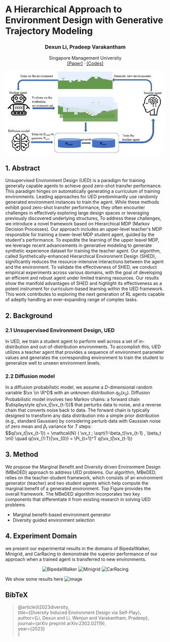 # A Hierarchical Approach to Environment Design with Generative Trajectory Modeling

<p align="center">
  <h3 align="center">Dexun Li, Pradeep Varakantham</h3>
  <p align="center">
    Singapore Management University
    <br>
    <a href="https://arxiv.org/pdf/2310.00301.pdf">[Paper]</a>
    ·
    <a href="https://github.com/LiHugh/SHED">[Codes]</a>
    
  </p>
</p>

![image](Figures/framework.PNG#pic_center)

## 1. Abstract
Unsupervised Environment Design (UED) is a paradigm for training generally capable agents to achieve good zero-shot transfer performance. This paradigm hinges on automatically generating a curriculum of training environments. Leading approaches for UED predominantly use randomly generated environment instances to train the agent. While these methods exhibit good zero-shot transfer performance, they often encounter challenges in effectively exploring large design spaces or leveraging previously discovered underlying structures, To address these challenges, we introduce a novel framework based on Hierarchical MDP (Markov Decision Processes). Our approach includes an upper-level teacher's MDP responsible for training a lower-level MDP student agent, guided by the student's performance. To expedite the learning of the upper leavel MDP, we leverage recent advancements in generative modeling to  generate  synthetic experience dataset for training the teacher agent. Our algorithm, called Synthetically-enhanced Hierarchical Environment Design (SHED), significantly reduces the resource-intensive interactions between the agent and the environment.
To validate the effectiveness of SHED, we conduct empirical experiments across various domains, with the goal of developing an efficient and robust agent under limited training resources. Our results show the manifold advantages of SHED and highlight its effectiveness as a potent instrument for curriculum-based learning within the UED framework. This work contributes to exploring the next generation of RL agents capable of adeptly handling an ever-expanding range of complex tasks.



## 2. Background
### 2.1 Unsupervised Environment Design, UED
In UED, we train a student agent to perform well across a set of in-distribution and out-of-distribution environments. To accomplish this, UED utilizes a teacher agent that provides a sequence of environment parameter values and generates the corresponding environment to train the student to generalize well to unseen environment levels.

### 2.2 Diffusion model
In a diffusion probabilistic model, we assume a $D$-dimensional random variable $\vx \in \R^D$ with an unknown distribution $q_0(x_0)$. Diffusion Probabilistic model involves two Markov chains: a forward chain $\displaystyle q(\vx_t|\vx_{t-1})$ that perturbs data to noise, and a reverse chain that converts noise back to data. The forward chain is typically designed to transform any data distribution into a simple prior distribution (e.g., standard Gaussian) by considering perturb data with Gaussian noise of zero mean and $\beta_t$ variance for $T$ steps:    
$$q(\vx_t|\vx_{t-1}) =  \mathcal{N} ( \vx_t ; \sqrt{1-\beta_t}\vx_{t-1} , \beta_t \mI) \quad q(\vx_{1:T}|\vx_{0}) = \Pi_{t=1}^T q(\vx_t|\vx_{t-1})


## 3. Method
We propose the Marginal Benefit and Diversity driven Environment Design (MBeDED) approach to address UED problems. Our algorithm, MBeDED, relies on the teacher-student framework, which consists of an environment generator (teacher) and two student agents which help compute the marginal benefit of a generated environment. Top Figure provides the overall framework. The MBeDED algorithm incorporates two key components that differentiate it from existing research in solving UED problems
* Marginal benefit-based environment generator
* Diversity guided environment selection


## 4. Experiment Domain
we present our experimental results in the domains of BipedalWalker, Minigrid, and CarRacing to demonstrate the superior performance of our approach when a trained agent is transferred to new environments.


<div align=center>  <img title="BipedalWalker" src="Figures/walker_example_new.PNG" width=30%>   <img title="Minigrid" src="Figures/maze_example.PNG" width=30%> <img title="CarRacing" src="Figures/car_example.PNG" width=30%> </div>

We show some results here
![image](Figures/results_walker_ijcai.png#pic_center)


## BibTeX
> @article{li2023diversity,  
  title={Diversity Induced Environment Design via Self-Play},  
  author={Li, Dexun and Li, Wenjun and Varakantham, Pradeep},  
  journal={arXiv preprint arXiv:2302.02119},  
  year={2023}  
}


